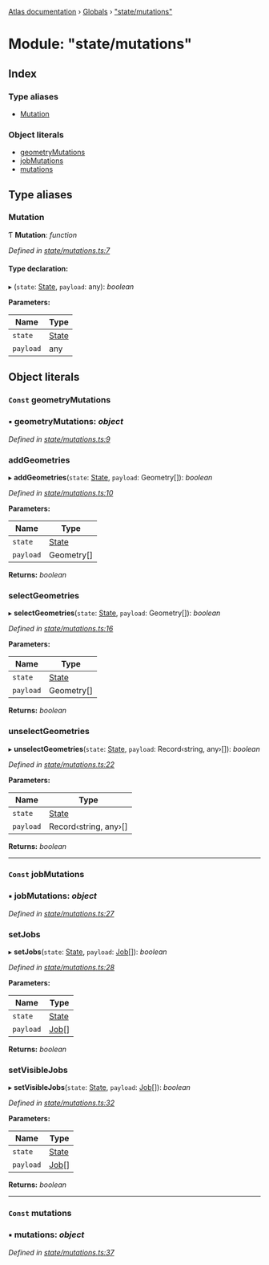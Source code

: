 [Atlas documentation](../README.md) › [Globals](../globals.md) › ["state/mutations"](_state_mutations_.md)

# Module: "state/mutations"

## Index

### Type aliases

* [Mutation](_state_mutations_.md#mutation)

### Object literals

* [geometryMutations](_state_mutations_.md#const-geometrymutations)
* [jobMutations](_state_mutations_.md#const-jobmutations)
* [mutations](_state_mutations_.md#const-mutations)

## Type aliases

###  Mutation

Ƭ **Mutation**: *function*

*Defined in [state/mutations.ts:7](https://github.com/chronark/atlas/blob/a253197/src/state/mutations.ts#L7)*

#### Type declaration:

▸ (`state`: [State](_state_store_.md#state), `payload`: any): *boolean*

**Parameters:**

Name | Type |
------ | ------ |
`state` | [State](_state_store_.md#state) |
`payload` | any |

## Object literals

### `Const` geometryMutations

### ▪ **geometryMutations**: *object*

*Defined in [state/mutations.ts:9](https://github.com/chronark/atlas/blob/a253197/src/state/mutations.ts#L9)*

###  addGeometries

▸ **addGeometries**(`state`: [State](_state_store_.md#state), `payload`: Geometry[]): *boolean*

*Defined in [state/mutations.ts:10](https://github.com/chronark/atlas/blob/a253197/src/state/mutations.ts#L10)*

**Parameters:**

Name | Type |
------ | ------ |
`state` | [State](_state_store_.md#state) |
`payload` | Geometry[] |

**Returns:** *boolean*

###  selectGeometries

▸ **selectGeometries**(`state`: [State](_state_store_.md#state), `payload`: Geometry[]): *boolean*

*Defined in [state/mutations.ts:16](https://github.com/chronark/atlas/blob/a253197/src/state/mutations.ts#L16)*

**Parameters:**

Name | Type |
------ | ------ |
`state` | [State](_state_store_.md#state) |
`payload` | Geometry[] |

**Returns:** *boolean*

###  unselectGeometries

▸ **unselectGeometries**(`state`: [State](_state_store_.md#state), `payload`: Record‹string, any›[]): *boolean*

*Defined in [state/mutations.ts:22](https://github.com/chronark/atlas/blob/a253197/src/state/mutations.ts#L22)*

**Parameters:**

Name | Type |
------ | ------ |
`state` | [State](_state_store_.md#state) |
`payload` | Record‹string, any›[] |

**Returns:** *boolean*

___

### `Const` jobMutations

### ▪ **jobMutations**: *object*

*Defined in [state/mutations.ts:27](https://github.com/chronark/atlas/blob/a253197/src/state/mutations.ts#L27)*

###  setJobs

▸ **setJobs**(`state`: [State](_state_store_.md#state), `payload`: [Job](../interfaces/_types_customtypes_.job.md)[]): *boolean*

*Defined in [state/mutations.ts:28](https://github.com/chronark/atlas/blob/a253197/src/state/mutations.ts#L28)*

**Parameters:**

Name | Type |
------ | ------ |
`state` | [State](_state_store_.md#state) |
`payload` | [Job](../interfaces/_types_customtypes_.job.md)[] |

**Returns:** *boolean*

###  setVisibleJobs

▸ **setVisibleJobs**(`state`: [State](_state_store_.md#state), `payload`: [Job](../interfaces/_types_customtypes_.job.md)[]): *boolean*

*Defined in [state/mutations.ts:32](https://github.com/chronark/atlas/blob/a253197/src/state/mutations.ts#L32)*

**Parameters:**

Name | Type |
------ | ------ |
`state` | [State](_state_store_.md#state) |
`payload` | [Job](../interfaces/_types_customtypes_.job.md)[] |

**Returns:** *boolean*

___

### `Const` mutations

### ▪ **mutations**: *object*

*Defined in [state/mutations.ts:37](https://github.com/chronark/atlas/blob/a253197/src/state/mutations.ts#L37)*
